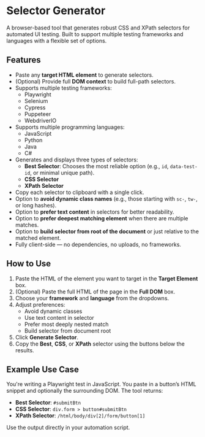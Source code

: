 # Selector Generator

A browser-based tool that generates robust CSS and XPath selectors for automated UI testing. Built to support multiple testing frameworks and languages with a flexible set of options.

## Features

- Paste any **target HTML element** to generate selectors.
- (Optional) Provide full **DOM context** to build full-path selectors.
- Supports multiple testing frameworks:
  - Playwright
  - Selenium
  - Cypress
  - Puppeteer
  - WebdriverIO
- Supports multiple programming languages:
  - JavaScript
  - Python
  - Java
  - C#
- Generates and displays three types of selectors:
  - **Best Selector**: Chooses the most reliable option (e.g., `id`, `data-test-id`, or minimal unique path).
  - **CSS Selector**
  - **XPath Selector**
- Copy each selector to clipboard with a single click.
- Option to **avoid dynamic class names** (e.g., those starting with `sc-`, `tw-`, or long hashes).
- Option to **prefer text content** in selectors for better readability.
- Option to **prefer deepest matching element** when there are multiple matches.
- Option to **build selector from root of the document** or just relative to the matched element.
- Fully client-side — no dependencies, no uploads, no frameworks.

## How to Use

1. Paste the HTML of the element you want to target in the **Target Element** box.
2. (Optional) Paste the full HTML of the page in the **Full DOM** box.
3. Choose your **framework** and **language** from the dropdowns.
4. Adjust preferences:
   - Avoid dynamic classes
   - Use text content in selector
   - Prefer most deeply nested match
   - Build selector from document root
5. Click **Generate Selector**.
6. Copy the **Best**, **CSS**, or **XPath** selector using the buttons below the results.

## Example Use Case

You're writing a Playwright test in JavaScript. You paste in a button’s HTML snippet and optionally the surrounding DOM. The tool returns:

- **Best Selector**: `#submitBtn`
- **CSS Selector**: `div.form > button#submitBtn`
- **XPath Selector**: `/html/body/div[2]/form/button[1]`

Use the output directly in your automation script.
